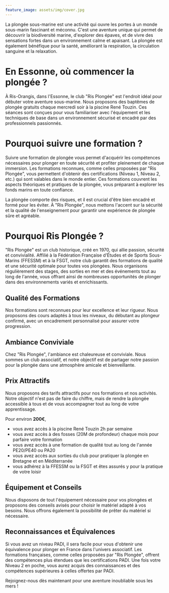 ```yaml
---
feature_image: assets/img/cover.jpg
---
```



La plongée sous-marine est une activité qui ouvre les portes à un monde sous-marin fascinant et méconnu. C'est une aventure unique qui permet de découvrir la biodiversité marine, d'explorer des épaves, et de vivre des sensations fortes dans un environnement calme et apaisant. La plongée est également bénéfique pour la santé, améliorant la respiration, la circulation sanguine et la relaxation.

# En Essonne, où commencer la plongée ?

À Ris-Orangis, dans l'Essonne, le club "Ris Plongée" est l'endroit idéal pour débuter votre aventure sous-marine. Nous proposons des baptêmes de plongée gratuits chaque mercredi soir à la piscine René Touzin. Ces séances sont conçues pour vous familiariser avec l'équipement et les techniques de base dans un environnement sécurisé et encadré par des professionnels passionnés.

# Pourquoi suivre une formation ?

Suivre une formation de plongée vous permet d'acquérir les compétences nécessaires pour plonger en toute sécurité et profiter pleinement de chaque immersion. Les formations reconnues, comme celles proposées par "Ris Plongée", vous permettent d'obtenir des certifications (Niveau 1, Niveau 2, etc.) qui sont valables dans le monde entier. Ces formations couvrent les aspects théoriques et pratiques de la plongée, vous préparant à explorer les fonds marins en toute confiance.

La plongée comporte des risques, et il est crucial d'être bien encadré et formé pour les éviter. À "Ris Plongée", nous mettons l'accent sur la sécurité et la qualité de l'enseignement pour garantir une expérience de plongée sûre et agréable.

# Pourquoi Ris Plongée ?

"Ris Plongée" est un club historique, créé en 1970, qui allie passion, sécurité et convivialité. Affilié à la Fédération Française d’Études et de Sports Sous-Marins (FFESSM) et à la FSGT, notre club garantit des formations de qualité et une sécurité optimale pour toutes vos plongées. Nous organisons régulièrement des stages, des sorties en mer et des événements tout au long de l'année, vous offrant ainsi de nombreuses opportunités de plonger dans des environnements variés et enrichissants.

## Qualité des Formations

Nos formations sont reconnues pour leur excellence et leur rigueur. Nous proposons des cours adaptés à tous les niveaux, du débutant au plongeur confirmé, avec un encadrement personnalisé pour assurer votre progression.

## Ambiance Conviviale

Chez "Ris Plongée", l'ambiance est chaleureuse et conviviale. Nous sommes un club associatif, et notre objectif est de partager notre passion pour la plongée dans une atmosphère amicale et bienveillante.

## Prix Attractifs

Nous proposons des tarifs attractifs pour nos formations et nos activités. Notre objectif n'est pas de faire du chiffre, mais de rendre la plongée accessible à tous et de vous accompagner tout au long de votre apprentissage.

Pour environ **200€**,

- vous avez accès à la piscine René Touzin 2h par semaine
- vous avez accès à des fosses (20M de profondeur) chaque mois pour parfaire votre formation
- vous avez accès à une formation de qualité tout au long de l'année PE20/PE40 ou PA20
- vous avez accès aux sorties du club pour pratiquer la plongée en Bretagne et en Méditerranée
- vous adhérez à la FFESSM ou la FSGT et êtes assurés y pour la pratique de votre loisir 

## Équipement et Conseils

Nous disposons de tout l'équipement nécessaire pour vos plongées et proposons des conseils avisés pour choisir le matériel adapté à vos besoins. Nous offrons également la possibilité de prêter du matériel si nécessaire.

## Reconnaissances et Équivalences

Si vous avez un niveau PADI, il sera facile pour vous d'obtenir une équivalence pour plonger en France dans l'univers associatif. Les formations françaises, comme celles proposées par "Ris Plongée", offrent des compétences plus étendues que les certifications PADI. Une fois votre Niveau 2 en poche, vous aurez acquis des connaissances et des compétences supérieures à celles offertes par PADI.

Rejoignez-nous dès maintenant pour une aventure inoubliable sous les mers !
